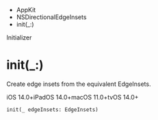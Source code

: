 

- AppKit
- NSDirectionalEdgeInsets
-  init(\_:) 

Initializer

# init(\_:)

Create edge insets from the equivalent EdgeInsets.

iOS 14.0+iPadOS 14.0+macOS 11.0+tvOS 14.0+

``` source
init(_ edgeInsets: EdgeInsets)
```

